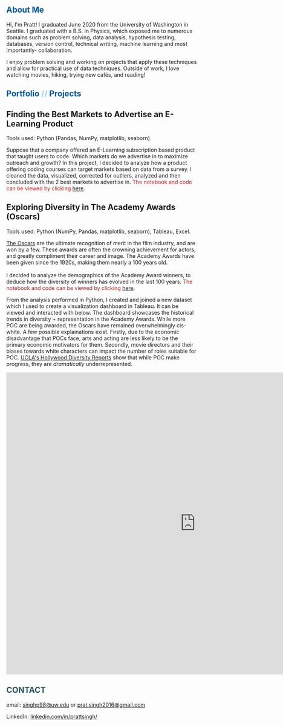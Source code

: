 ##  <span style="color: #01579b;">About Me</span>
Hi, I'm Pratt! I graduated June 2020 from the University of Washington in Seattle. I graduated with a B.S. in Physics, which exposed me to numerous domains such as problem solving, data analysis, hypothesis testing, databases, version control, technical writing, machine learning and most importantly- collaboration. <br>

I enjoy problem solving and working on projects that apply these techniques and allow for practical use of data techniques. Outside of work, I love watching movies, hiking, trying new cafés, and reading!
##  <span style="color: #01579b;">Portfolio</span> <span style="color: #91d3f5;"> // </span> <span style="color: #01579b;">Projects</span>
## Finding the Best Markets to Advertise an E-Learning Product
Tools used: Python (Pandas, NumPy, matplotlib, seaborn). <br>

Suppose that a company offered an E-Learning subscription based product that taught users to code. Which markets do we advertise in to maximize outreach and growth? In this project, I decided to analyze how a product offering coding courses can target markets based on data from a survey. I cleaned the data, visualized, corrected for outliers, analyzed and then concluded with the 2 best markets to advertise in. <span style="color: #B22222;">The notebook and code can be viewed by clicking</span> [here](https://nbviewer.jupyter.org/github/pratsingh/Markets-to-advertise/blob/master/Markets_To_Advertise_In.ipynb). <br>

## Exploring Diversity in The Academy Awards (Oscars)
Tools used: Python (NumPy, Pandas, matplotlib, seaborn), Tableau, Excel. <br>

[The Oscars](https://www.oscars.org) are the ultimate recognition of merit in the film industry, and are won by a few. These awards are often the crowning achievement for actors, and greatly compliment their career and image. The Academy Awards have been given since the 1920s, making them nearly a 100 years old. <br>
<br>
I decided to analyze the demographics of the Academy Award winners, to deduce how the diversity of winners has evolved in the last 100 years. <span style="color: #B22222;">The notebook and code can be viewed by clicking</span> [here](https://nbviewer.jupyter.org/github/pratsingh/pratsingh.github.io/blob/master/notebooks/Oscars.ipynb). <br>


From the analysis performed in Python, I created and joined a new dataset which I used to create a visualization dashboard in Tableau. It can be viewed and interacted with below. The dashboard showcases the historical trends in diversity + representation in the Academy Awards. While more POC are being awarded, the Oscars have remained overwhelmingly cis-white. A few possible explainations exist. Firstly, due to the economic disadvantage that POCs face, arts and acting are less likely to be the primary economic motivators for them. Secondly, movie directors and their biases towards white characters can impact the number of roles suitable for POC. [UCLA's Hollywood Diversity Reports](https://socialsciences.ucla.edu/wp-content/uploads/2019/02/UCLA-Hollywood-Diversity-Report-2019-2-21-2019.pdf) show that while POC make progress, they are *dramatically* underrepresented. <br>

<iframe seamless frameborder="0" src="https://public.tableau.com/views/Trends_vis/Dashboard1?:embed=yes&:display_count=yes&:showVizHome=no" width = '1000' height = '800' scrolling='yes' ></iframe>    

## <span style="color: #2d545e;">CONTACT</span>
email: singhp98@uw.edu or prat.singh2016@gmail.com <br>

LinkedIn: [linkedin.com/in/prattsingh/](https://www.linkedin.com/in/prattsingh/)
